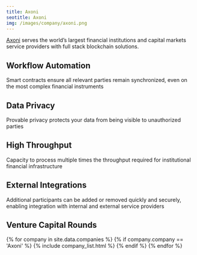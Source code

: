 ```yaml
---
title: Axoni 
seotitle: Axoni 
img: /images/company/axoni.png
---
```


<a href="https://axoni.com/">Axoni</a> serves the world’s largest financial institutions and capital markets service providers with full stack blockchain solutions.

## Workflow Automation

Smart contracts ensure all relevant parties remain synchronized, even on the most complex financial instruments

## Data Privacy

Provable privacy protects your data from being visible to unauthorized parties

## High Throughput

Capacity to process multiple times the throughput required for institutional financial infrastructure

## External Integrations

Additional participants can be added or removed quickly and securely, enabling integration with internal and external service providers

## Venture Capital Rounds

{% for company in site.data.companies %}
{% if company.company == 'Axoni' %}
{% include company_list.html %}
{% endif %}
{% endfor %}